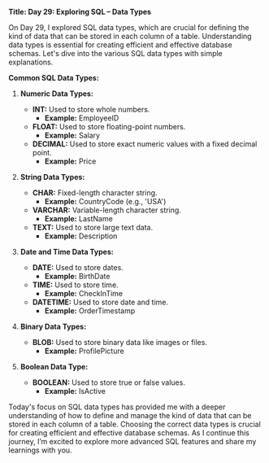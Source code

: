 **Title: Day 29: Exploring SQL – Data Types**

 On Day 29, I explored SQL data types, which are crucial for defining the kind of data that can be stored in each column of a table. Understanding data types is essential for creating efficient and effective database schemas. Let's dive into the various SQL data types with simple explanations.

**Common SQL Data Types:**

1. **Numeric Data Types:**
   - **INT:** Used to store whole numbers.
     - **Example:** EmployeeID
   - **FLOAT:** Used to store floating-point numbers.
     - **Example:** Salary
   - **DECIMAL:** Used to store exact numeric values with a fixed decimal point.
     - **Example:** Price

2. **String Data Types:**
   - **CHAR:** Fixed-length character string.
     - **Example:** CountryCode (e.g., 'USA')
   - **VARCHAR:** Variable-length character string.
     - **Example:** LastName
   - **TEXT:** Used to store large text data.
     - **Example:** Description

3. **Date and Time Data Types:**
   - **DATE:** Used to store dates.
     - **Example:** BirthDate
   - **TIME:** Used to store time.
     - **Example:** CheckInTime
   - **DATETIME:** Used to store date and time.
     - **Example:** OrderTimestamp

4. **Binary Data Types:**
   - **BLOB:** Used to store binary data like images or files.
     - **Example:** ProfilePicture

5. **Boolean Data Type:**
   - **BOOLEAN:** Used to store true or false values.
     - **Example:** IsActive


Today's focus on SQL data types has provided me with a deeper understanding of how to define and manage the kind of data that can be stored in each column of a table. Choosing the correct data types is crucial for creating efficient and effective database schemas. As I continue this journey, I’m excited to explore more advanced SQL features and share my learnings with you.
